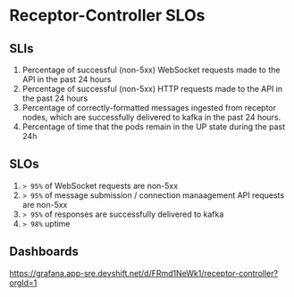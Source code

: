 # Receptor-Controller SLOs

## SLIs
1. Percentage of successful (non-5xx) WebSocket requests made to the API in the past 24 hours
1. Percentage of successful (non-5xx) HTTP requests made to the API in the past 24 hours
2. Percentage of correctly-formatted messages ingested from receptor nodes, which are successfully delivered to kafka in the past 24 hours.
3. Percentage of time that the pods remain in the UP state during the past 24h

## SLOs

1. `> 95%` of WebSocket requests are non-5xx
2. `> 95%` of message submission / connection manaagement API requests are non-5xx
3. `> 95%` of responses are successfully delivered to kafka
4. `> 98%` uptime

## Dashboards

https://grafana.app-sre.devshift.net/d/FRmd1NeWk1/receptor-controller?orgId=1
